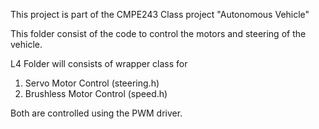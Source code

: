 This project is part of the CMPE243 Class project "Autonomous Vehicle"

This folder consist of the code to control the motors and steering of the vehicle.

L4 Folder will consists of wrapper class for
1. Servo Motor Control (steering.h)
2. Brushless Motor Control (speed.h)

Both are controlled using the PWM driver.